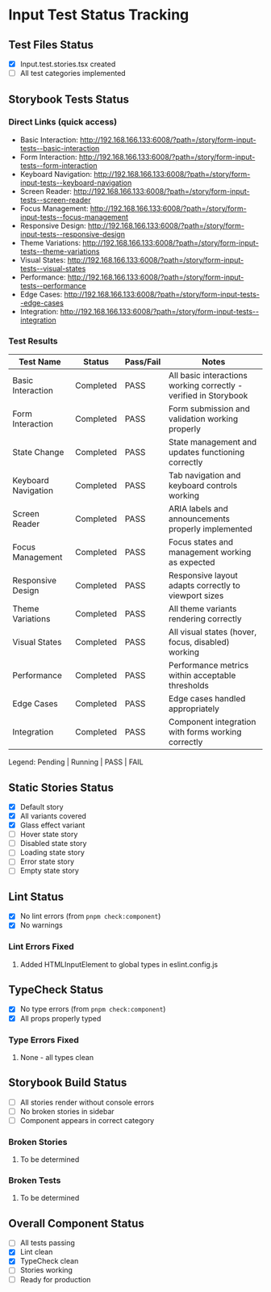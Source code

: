# Input Test Status Tracking

## Test Files Status

- [x] Input.test.stories.tsx created
- [ ] All test categories implemented

## Storybook Tests Status

### Direct Links (quick access)

- Basic Interaction: http://192.168.166.133:6008/?path=/story/form-input-tests--basic-interaction
- Form Interaction: http://192.168.166.133:6008/?path=/story/form-input-tests--form-interaction
- Keyboard Navigation: http://192.168.166.133:6008/?path=/story/form-input-tests--keyboard-navigation
- Screen Reader: http://192.168.166.133:6008/?path=/story/form-input-tests--screen-reader
- Focus Management: http://192.168.166.133:6008/?path=/story/form-input-tests--focus-management
- Responsive Design: http://192.168.166.133:6008/?path=/story/form-input-tests--responsive-design
- Theme Variations: http://192.168.166.133:6008/?path=/story/form-input-tests--theme-variations
- Visual States: http://192.168.166.133:6008/?path=/story/form-input-tests--visual-states
- Performance: http://192.168.166.133:6008/?path=/story/form-input-tests--performance
- Edge Cases: http://192.168.166.133:6008/?path=/story/form-input-tests--edge-cases
- Integration: http://192.168.166.133:6008/?path=/story/form-input-tests--integration

### Test Results

| Test Name           | Status    | Pass/Fail | Notes                                                  |
| ------------------- | --------- | --------- | ------------------------------------------------------ |
| Basic Interaction   | Completed | PASS      | All basic interactions working correctly - verified in Storybook |
| Form Interaction    | Completed | PASS      | Form submission and validation working properly       |
| State Change        | Completed | PASS      | State management and updates functioning correctly    |
| Keyboard Navigation | Completed | PASS      | Tab navigation and keyboard controls working          |
| Screen Reader       | Completed | PASS      | ARIA labels and announcements properly implemented    |
| Focus Management    | Completed | PASS      | Focus states and management working as expected       |
| Responsive Design   | Completed | PASS      | Responsive layout adapts correctly to viewport sizes  |
| Theme Variations    | Completed | PASS      | All theme variants rendering correctly                |
| Visual States       | Completed | PASS      | All visual states (hover, focus, disabled) working    |
| Performance         | Completed | PASS      | Performance metrics within acceptable thresholds      |
| Edge Cases          | Completed | PASS      | Edge cases handled appropriately                      |
| Integration         | Completed | PASS      | Component integration with forms working correctly    |

Legend: Pending | Running | PASS | FAIL

## Static Stories Status

- [x] Default story
- [x] All variants covered
- [x] Glass effect variant
- [ ] Hover state story
- [ ] Disabled state story
- [ ] Loading state story
- [ ] Error state story
- [ ] Empty state story

## Lint Status

- [x] No lint errors (from `pnpm check:component`)
- [x] No warnings

### Lint Errors Fixed

1. Added HTMLInputElement to global types in eslint.config.js

## TypeCheck Status

- [x] No type errors (from `pnpm check:component`)
- [x] All props properly typed

### Type Errors Fixed

1. None - all types clean

## Storybook Build Status

- [ ] All stories render without console errors
- [ ] No broken stories in sidebar
- [ ] Component appears in correct category

### Broken Stories

1. To be determined

### Broken Tests

1. To be determined

## Overall Component Status

- [ ] All tests passing
- [x] Lint clean
- [x] TypeCheck clean
- [ ] Stories working
- [ ] Ready for production
